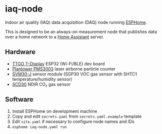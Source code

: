 # iaq-node
Indoor air quality (IAQ) data acquisition (DAQ) node running [ESPHome](https://esphome.io/).

This is designed to be an always-on measurement node that publishes data over a home network to a [Home Assistant](https://www.home-assistant.io/) server.

## Hardware
- [TTGO T-Display](http://www.lilygo.cn/prod_view.aspx?Id=1126) ESP32 (Wi-Fi/BLE) dev board
- [Plantower PMS3003](https://www.plantower.com/en/products_33/73.html) laser airborne particle counter
- [SVM30-J](https://sensirion.com/products/catalog/SVM30/) sensor module (SGP30 VOC gas sensor with SHTC1 temperature/humidity sensor)
- [SCD30](https://sensirion.com/products/catalog/SCD30/) NDIR CO₂ gas sensor

## Software
1. Install ESPHome on development machine
2. Copy and edit `secrets.yaml` from `secrets.yaml.example` template
3. Edit `site.yaml` if necessary to configure node names and IDs
4. `esphome iaq-node.yaml run`
